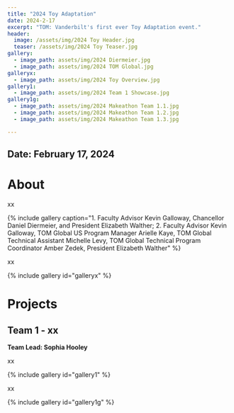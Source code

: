 ```yaml
---
title: "2024 Toy Adaptation"
date: 2024-2-17
excerpt: "TOM: Vanderbilt's first ever Toy Adaptation event."
header:
  image: /assets/img/2024 Toy Header.jpg
  teaser: /assets/img/2024 Toy Teaser.jpg
gallery:
  - image_path: assets/img/2024 Diermeier.jpg
  - image_path: assets/img/2024 TOM Global.jpg
galleryx:
  - image_path: assets/img/2024 Toy Overview.jpg
gallery1:
  - image_path: assets/img/2024 Team 1 Showcase.jpg
gallery1g:
  - image_path: assets/img/2024 Makeathon Team 1.1.jpg
  - image_path: assets/img/2024 Makeathon Team 1.2.jpg
  - image_path: assets/img/2024 Makeathon Team 1.3.jpg

---
```


## Date: February 17, 2024<br>

# About

xx

{% include gallery caption="1. Faculty Advisor Kevin Galloway, Chancellor Daniel Diermeier, and President Elizabeth Walther; 2. Faculty Advisor Kevin Galloway, TOM Global US Program Manager Arielle Kaye, TOM Global Technical Assistant Michelle Levy, TOM Global Technical Program Coordinator Amber Zedek, President Elizabeth Walther" %}

xx

{% include gallery id="galleryx" %}

# Projects

## Team 1 - xx

**Team Lead: Sophia Hooley**<br>

xx

{% include gallery id="gallery1" %}

xx

{% include gallery id="gallery1g" %}

